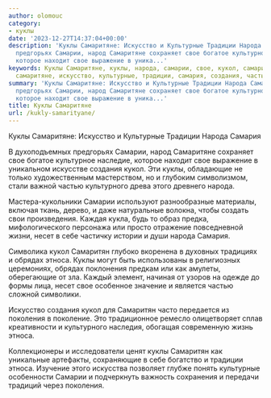 ```yaml
---
author: olomouc
category:
- куклы
date: '2023-12-27T14:37:04+00:00'
description: 'Куклы Самаритяне: Искусство и Культурные Традиции Народа Самария В духоподъемных
  предгорьях Самарии, народ Самаритяне сохраняет свое богатое культурное наследие,
  которое находит свое выражение в уника...'
keywords: Куклы Самаритяне, куклы, народа, самарии, свое, кукол, самаритян, этноса,
  самаритяне, искусство, культурные, традиции, самария, создания, частью, культурного
summary: 'Куклы Самаритяне: Искусство и Культурные Традиции Народа Самария В духоподъемных
  предгорьях Самарии, народ Самаритяне сохраняет свое богатое культурное наследие,
  которое находит свое выражение в уника...'
title: Куклы Самаритяне
url: /kukly-samarityane/
---
```


Куклы Самаритяне: Искусство и Культурные Традиции Народа Самария

В духоподъемных предгорьях Самарии, народ Самаритяне сохраняет свое богатое культурное наследие, которое находит свое выражение в уникальном искусстве создания кукол. Эти куклы, обладающие не только художественным мастерством, но и глубоким символизмом, стали важной частью культурного древа этого древнего народа.

Мастера-кукольники Самарии используют разнообразные материалы, включая ткань, дерево, и даже натуральные волокна, чтобы создать свои произведения. Каждая кукла, будь то образ предка, мифологического персонажа или просто отражение повседневной жизни, несет в себе частичку истории и души народа Самария.

Символика кукол Самаритян глубоко вкоренена в духовных традициях и обрядах этноса. Куклы могут быть использованы в религиозных церемониях, обрядах поклонения предкам или как амулеты, оберегающие от зла. Каждый элемент, начиная от узоров на одежде до формы лица, несет свое особенное значение и является частью сложной символики.

Искусство создания кукол для Самаритян часто передается из поколения в поколение. Это традиционное ремесло олицетворяет сплав креативности и культурного наследия, обогащая современную жизнь этноса.

Коллекционеры и исследователи ценят куклы Самаритян как уникальные артефакты, сохраняющие в себе богатство и традиции этноса. Изучение этого искусства позволяет глубже понять культурные особенности Самарии и подчеркнуть важность сохранения и передачи традиций через поколения.